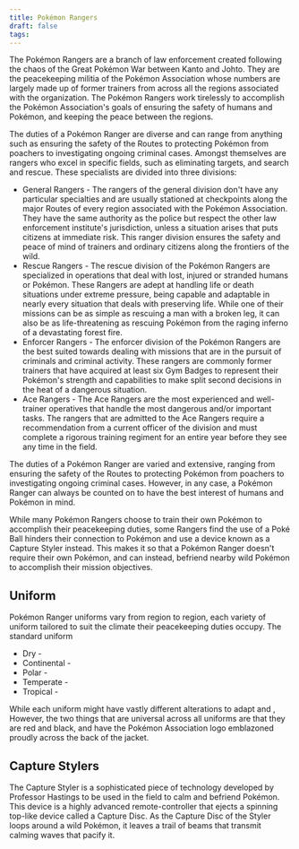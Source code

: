 ```yaml
---
title: Pokémon Rangers
draft: false
tags:
---
```

The Pokémon Rangers are a branch of law enforcement created following the chaos of the Great Pokémon War between Kanto and Johto. They are the peacekeeping militia of the Pokémon Association whose numbers are largely made up of former trainers from across all the regions associated with the organization. The Pokémon Rangers work tirelessly to accomplish the Pokémon Association's goals of ensuring the safety of humans and Pokémon, and keeping the peace between the regions.

The duties of a Pokémon Ranger are diverse and can range from anything such as ensuring the safety of the Routes to protecting Pokémon from poachers to investigating ongoing criminal cases. Amongst themselves are rangers who excel in specific fields, such as eliminating targets, and search and rescue. These specialists are divided into three divisions: 

- General Rangers - The rangers of the general division don't have any particular specialties and are usually stationed at checkpoints along the major Routes of every region associated with the Pokémon Association. They have the same authority as the police but respect the other law enforcement institute's jurisdiction, unless a situation arises that puts citizens at immediate risk. This ranger division ensures the safety and peace of mind of trainers and ordinary citizens along the frontiers of the wild.
- Rescue Rangers - The rescue division of the Pokémon Rangers are specialized in operations that deal with lost, injured or stranded humans or Pokémon. These Rangers are adept at handling life or death situations under extreme pressure, being capable and adaptable in nearly every situation that deals with preserving life. While one of their missions can be as simple as rescuing a man with a broken leg, it can also be as life-threatening as rescuing Pokémon from the raging inferno of a devastating forest fire.
- Enforcer Rangers - The enforcer division of the Pokémon Rangers are the best suited towards dealing with missions that are in the pursuit of criminals and criminal activity. These rangers are commonly former trainers that have acquired at least six Gym Badges to represent their Pokémon's strength and capabilities to make split second decisions in the heat of a dangerous situation. 
- Ace Rangers - The Ace Rangers are the most experienced and well-trainer operatives that handle the most dangerous and/or important tasks. The rangers that are admitted to the Ace Rangers require a recommendation from a current officer of the division and must complete a rigorous training regiment for an entire year before they see any time in the field. 

The duties of a Pokémon Ranger are varied and extensive, ranging from ensuring the safety of the Routes to protecting Pokémon from poachers to investigating ongoing criminal cases. However, in any case, a Pokémon Ranger can always be counted on to have the best interest of humans and Pokémon in mind.

While many Pokémon Rangers choose to train their own Pokémon to accomplish their peacekeeping duties, some Rangers find the use of a Poké Ball hinders their connection to Pokémon and use a device known as a Capture Styler instead. This makes it so that a Pokémon Ranger doesn't require their own Pokémon, and can instead, befriend nearby wild Pokémon to accomplish their mission objectives.

## Uniform
Pokémon Ranger uniforms vary from region to region, each variety of uniform tailored to suit the climate their peacekeeping duties occupy. The standard uniform

- Dry - 
- Continental - 
- Polar - 
- Temperate - 
- Tropical - 

While each uniform might have vastly different alterations to adapt and , 
However, the two things that are universal across all uniforms are that they are red and black, and have the Pokémon Association logo emblazoned proudly across the back of the jacket.


## Capture Stylers
The Capture Styler is a sophisticated piece of technology developed by Professor Hastings to be used in the field to calm and befriend Pokémon. This device is a highly advanced remote-controller that ejects a spinning top-like device called a Capture Disc. As the Capture Disc of the Styler loops around a wild Pokémon, it leaves a trail of beams that transmit calming waves that pacify it. 
